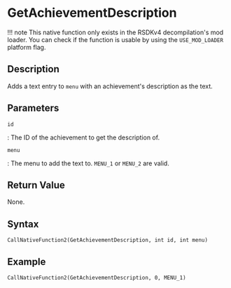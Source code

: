 # GetAchievementDescription

!!! note
    This native function only exists in the RSDKv4 decompilation's mod loader. You can check if the function is usable by using the `USE_MOD_LOADER` platform flag.

## Description
Adds a text entry to `menu` with an achievement's description as the text.

## Parameters
`id`

:   The ID of the achievement to get the description of.

`menu`

:   The menu to add the text to. `MENU_1` or `MENU_2` are valid.

## Return Value
None.

## Syntax
```
CallNativeFunction2(GetAchievementDescription, int id, int menu)
```

## Example
```
CallNativeFunction2(GetAchievementDescription, 0, MENU_1)
```